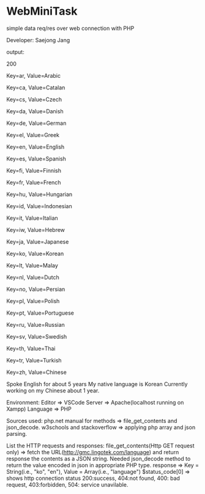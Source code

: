 # WebMiniTask
simple data req/res over web connection with PHP

 Developer: Saejong Jang

output:
 
 200
 
Key=ar, Value=Arabic

Key=ca, Value=Catalan

Key=cs, Value=Czech

Key=da, Value=Danish

Key=de, Value=German

Key=el, Value=Greek

Key=en, Value=English

Key=es, Value=Spanish

Key=fi, Value=Finnish

Key=fr, Value=French

Key=hu, Value=Hungarian

Key=id, Value=Indonesian

Key=it, Value=Italian

Key=iw, Value=Hebrew

Key=ja, Value=Japanese

Key=ko, Value=Korean

Key=lt, Value=Malay

Key=nl, Value=Dutch

Key=no, Value=Persian

Key=pl, Value=Polish

Key=pt, Value=Portuguese

Key=ru, Value=Russian

Key=sv, Value=Swedish

Key=th, Value=Thai

Key=tr, Value=Turkish

Key=zh, Value=Chinese
 
 Spoke English for about 5 years
 My native language is Korean
 Currently working on my Chinese about 1 year.

 Environment: 
 Editor => VSCode
 Server => Apache(localhost running on Xampp) 
 Language => PHP

 Sources used:
 php.net manual for methods => file_get_contents and json_decode.
 w3schools and stackoverflow => applying php array and json parsing.

 List the HTTP requests and responses:
 file_get_contents(Http GET request only) => fetch the URL(http://gmc.lingotek.com/language) and return response the contents as a JSON string.
 Needed json_decode method to return the value encoded in json in appropriate PHP type.
 response => Key = String(i.e., "ko", "en"), Value = Array(i.e., "language")
 $status_code[0] => shows http connection status 200:success, 404:not found, 400: bad request, 403:forbidden, 504: service unavilable.
 
